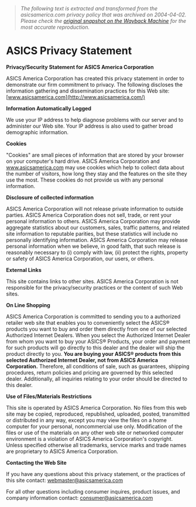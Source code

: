 > *The following text is extracted and transformed from the asicsamerica.com privacy policy that was archived on 2004-04-02. Please check the [original snapshot on the Wayback Machine](https://web.archive.org/web/20040402044745id_/http%3A//asicsamerica.com/privacy.htm) for the most accurate reproduction.*

# ASICS Privacy Statement

**Privacy/Security Statement for ASICS America Corporation**

ASICS America Corporation has created this privacy statement in order to demonstrate our firm commitment to privacy. The following discloses the information gathering and dissemination practices for this Web site: [www.asicsamerica.com](http://www.asicsamerica.com/)

**Information Automatically Logged**

We use your IP address to help diagnose problems with our server and to administer our Web site. Your IP address is also used to gather broad demographic information.

**Cookies**

"Cookies" are small pieces of information that are stored by your browser on your computer's hard drive. ASICS America Corporation and www.asicsamerica.com may use cookies which help to collect data about the number of visitors, how long they stay and the features on the site they use the most. These cookies do not provide us with any personal information.

**Disclosure of collected information**

ASICS America Corporation will not release private information to outside parties. ASICS America Corporation does not sell, trade, or rent your personal information to others. ASICS America Corporation may provide aggregate statistics about our customers, sales, traffic patterns, and related site information to reputable parities, but these statistics will include no personally identifying information. ASICS America Corporation may release personal information when we believe, in good faith, that such release is reasonably necessary to (i) comply with law, (ii) protect the rights, property or safety of ASICS America Corporation, our users, or others. 

**External Links**

This site contains links to other sites. ASICS America Corporation is not responsible for the privacy/security practices or the content of such Web sites. 

**On Line Shopping**

ASICS America Corporation is committed to sending you to a authorized retailer web site that enables you to conveniently select the ASICS® products you want to buy and order them directly from one of our selected Authorized Internet Dealers. When you select the Authorized Internet Dealer from whom you want to buy your ASICS® Products, your order and payment for such products will go directly to this dealer and the dealer will ship the product directly to you. **You are buying your ASICS® products from this selected Authorized Internet Dealer, not from ASICS America Corporation.** Therefore, all conditions of sale, such as guarantees, shipping procedures, return policies and pricing are governed by this selected dealer. Additionally, all inquiries relating to your order should be directed to this dealer.

**Use of Files/Materials Restrictions**

This site is operated by ASICS America Corporation. No files from this web site may be copied, reproduced, republished, uploaded, posted, transmitted or distributed in any way, except you may view the files on a home computer for your personal, noncommercial use only. Modification of the files or use of the materials on any other web site or networked computer environment is a violation of ASICS America Corporation's copyright. Unless specified otherwise all trademarks, service marks and trade names are proprietary to ASICS America Corporation.

**Contacting the Web Site**

If you have any questions about this privacy statement, or the practices of this site contact: [webmaster@asicsamerica.com](mailto:webmaster@asicsamerica.com)

For all other questions including consumer inquires, product issues, and company information contact: [consumer@asicsamerica.com](mailto:consumer@asicsamerica.com)   

